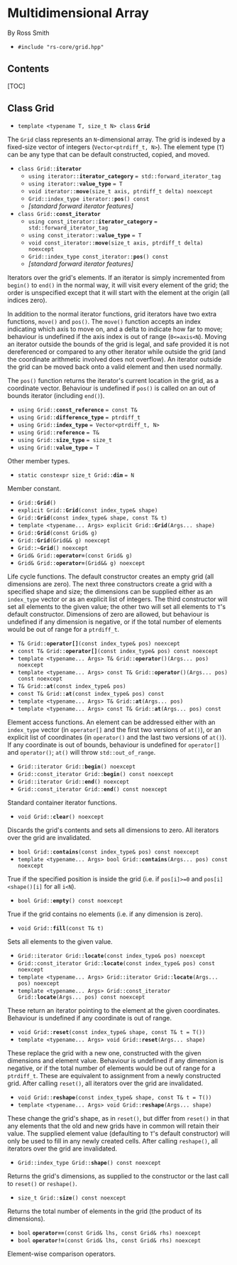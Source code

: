 # Multidimensional Array #

By Ross Smith

* `#include "rs-core/grid.hpp"`

## Contents ##

[TOC]

## Class Grid ##

* `template <typename T, size_t N> class` **`Grid`**

The `Grid` class represents an `N`-dimensional array. The grid is indexed by a
fixed-size vector of integers (`Vector<ptrdiff_t, N>`). The element type (`T`)
can be any type that can be default constructed, copied, and moved.

* `class Grid::`**`iterator`**
    * `using iterator::`**`iterator_category`** `= std::forward_iterator_tag`
    * `using iterator::`**`value_type`** `= T`
    * `void iterator::`**`move`**`(size_t axis, ptrdiff_t delta) noexcept`
    * `Grid::index_type iterator::`**`pos`**`() const`
    * _[standard forward iterator features]_
* `class Grid::`**`const_iterator`**
    * `using const_iterator::`**`iterator_category`** `= std::forward_iterator_tag`
    * `using const_iterator::`**`value_type`** `= T`
    * `void const_iterator::`**`move`**`(size_t axis, ptrdiff_t delta) noexcept`
    * `Grid::index_type const_iterator::`**`pos`**`() const`
    * _[standard forward iterator features]_

Iterators over the grid's elements. If an iterator is simply incremented from
`begin()` to `end()` in the normal way, it will visit every element of the
grid; the order is unspecified except that it will start with the element at
the origin (all indices zero).

In addition to the normal iterator functions, grid iterators have two extra
functions, `move()` and `pos()`. The `move()` function accepts an index
indicating which axis to move on, and a delta to indicate how far to move;
behaviour is undefined if the axis index is out of range (`0<=axis<N`). Moving
an iterator outside the bounds of the grid is legal, and safe provided it is
not dereferenced or compared to any other iterator while outside the grid (and
the coordinate arithmetic involved does not overflow). An iterator outside the
grid can be moved back onto a valid element and then used normally.

The `pos()` function returns the iterator's current location in the grid, as a
coordinate vector. Behaviour is undefined if `pos()` is called on an out of
bounds iterator (including `end()`).

* `using Grid::`**`const_reference`** `= const T&`
* `using Grid::`**`difference_type`** `= ptrdiff_t`
* `using Grid::`**`index_type`** `= Vector<ptrdiff_t, N>`
* `using Grid::`**`reference`** `= T&`
* `using Grid::`**`size_type`** `= size_t`
* `using Grid::`**`value_type`** `= T`

Other member types.

* `static constexpr size_t Grid::`**`dim`** `= N`

Member constant.

* `Grid::`**`Grid`**`()`
* `explicit Grid::`**`Grid`**`(const index_type& shape)`
* `Grid::`**`Grid`**`(const index_type& shape, const T& t)`
* `template <typename... Args> explicit Grid::`**`Grid`**`(Args... shape)`
* `Grid::`**`Grid`**`(const Grid& g)`
* `Grid::`**`Grid`**`(Grid&& g) noexcept`
* `Grid::`**`~Grid`**`() noexcept`
* `Grid& Grid::`**`operator=`**`(const Grid& g)`
* `Grid& Grid::`**`operator=`**`(Grid&& g) noexcept`

Life cycle functions. The default constructor creates an empty grid (all
dimensions are zero). The next three constructors create a grid with a
specified shape and size; the dimensions can be supplied either as an
`index_type` vector or as an explicit list of integers. The third constructor
will set all elements to the given value; the other two will set all elements
to `T`'s default constructor. Dimensions of zero are allowed, but behaviour is
undefined if any dimension is negative, or if the total number of elements
would be out of range for a `ptrdiff_t`.

* `T& Grid::`**`operator[]`**`(const index_type& pos) noexcept`
* `const T& Grid::`**`operator[]`**`(const index_type& pos) const noexcept`
* `template <typename... Args> T& Grid::`**`operator`**`()(Args... pos) noexcept`
* `template <typename... Args> const T& Grid::`**`operator`**`()(Args... pos) const noexcept`
* `T& Grid::`**`at`**`(const index_type& pos)`
* `const T& Grid::`**`at`**`(const index_type& pos) const`
* `template <typename... Args> T& Grid::`**`at`**`(Args... pos)`
* `template <typename... Args> const T& Grid::`**`at`**`(Args... pos) const`

Element access functions. An element can be addressed either with an
`index_type` vector (in `operator[]` and the first two versions of `at()`), or
an explicit list of coordinates (in `operator()` and the last two versions of
`at()`). If any coordinate is out of bounds, behaviour is undefined for
`operator[]` and `operator()`; `at()` will throw `std::out_of_range`.

* `Grid::iterator Grid::`**`begin`**`() noexcept`
* `Grid::const_iterator Grid::`**`begin`**`() const noexcept`
* `Grid::iterator Grid::`**`end`**`() noexcept`
* `Grid::const_iterator Grid::`**`end`**`() const noexcept`

Standard container iterator functions.

* `void Grid::`**`clear`**`() noexcept`

Discards the grid's contents and sets all dimensions to zero. All iterators
over the grid are invalidated.

* `bool Grid::`**`contains`**`(const index_type& pos) const noexcept`
* `template <typename... Args> bool Grid::`**`contains`**`(Args... pos) const noexcept`

True if the specified position is inside the grid (i.e. if `pos[i]>=0` and
`pos[i]<shape()[i]` for all `i<N`).

* `bool Grid::`**`empty`**`() const noexcept`

True if the grid contains no elements (i.e. if any dimension is zero).

* `void Grid::`**`fill`**`(const T& t)`

Sets all elements to the given value.

* `Grid::iterator Grid::`**`locate`**`(const index_type& pos) noexcept`
* `Grid::const_iterator Grid::`**`locate`**`(const index_type& pos) const noexcept`
* `template <typename... Args> Grid::iterator Grid::`**`locate`**`(Args... pos) noexcept`
* `template <typename... Args> Grid::const_iterator Grid::`**`locate`**`(Args... pos) const noexcept`

These return an iterator pointing to the element at the given coordinates.
Behaviour is undefined if any coordinate is out of range.

* `void Grid::`**`reset`**`(const index_type& shape, const T& t = T())`
* `template <typename... Args> void Grid::`**`reset`**`(Args... shape)`

These replace the grid with a new one, constructed with the given dimensions
and element value. Behaviour is undefined if any dimension is negative, or if
the total number of elements would be out of range for a `ptrdiff_t`. These
are equivalent to assignment from a newly constructed grid. After calling
`reset()`, all iterators over the grid are invalidated.

* `void Grid::`**`reshape`**`(const index_type& shape, const T& t = T())`
* `template <typename... Args> void Grid::`**`reshape`**`(Args... shape)`

These change the grid's shape, as in `reset()`, but differ from `reset()` in
that any elements that the old and new grids have in common will retain their
value. The supplied element value (defaulting to `T`'s default constructor)
will only be used to fill in any newly created cells. After calling
`reshape()`, all iterators over the grid are invalidated.

* `Grid::index_type Grid::`**`shape`**`() const noexcept`

Returns the grid's dimensions, as supplied to the constructor or the last call
to `reset()` or `reshape()`.

* `size_t Grid::`**`size`**`() const noexcept`

Returns the total number of elements in the grid (the product of its
dimensions).

* `bool` **`operator==`**`(const Grid& lhs, const Grid& rhs) noexcept`
* `bool` **`operator!=`**`(const Grid& lhs, const Grid& rhs) noexcept`

Element-wise comparison operators.
